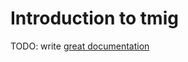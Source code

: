 # Introduction to tmig

TODO: write [great documentation](http://jacobian.org/writing/what-to-write/)
